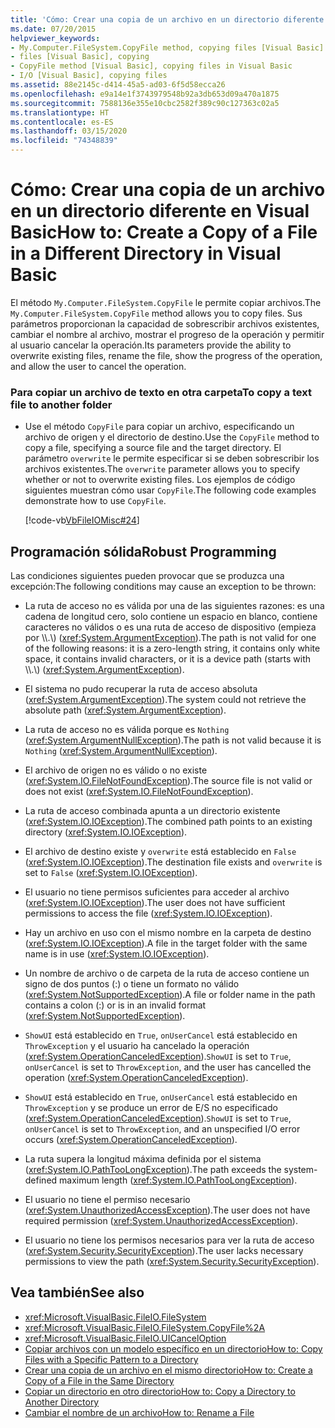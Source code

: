```yaml
---
title: 'Cómo: Crear una copia de un archivo en un directorio diferente'
ms.date: 07/20/2015
helpviewer_keywords:
- My.Computer.FileSystem.CopyFile method, copying files [Visual Basic]
- files [Visual Basic], copying
- CopyFile method [Visual Basic], copying files in Visual Basic
- I/O [Visual Basic], copying files
ms.assetid: 88e2145c-d414-45a5-ad03-6f5d58ecca26
ms.openlocfilehash: e9a14e1f3743979548b92a3db653d09a470a1875
ms.sourcegitcommit: 7588136e355e10cbc2582f389c90c127363c02a5
ms.translationtype: HT
ms.contentlocale: es-ES
ms.lasthandoff: 03/15/2020
ms.locfileid: "74348839"
---
```

# <a name="how-to-create-a-copy-of-a-file-in-a-different-directory-in-visual-basic"></a><span data-ttu-id="15e70-102">Cómo: Crear una copia de un archivo en un directorio diferente en Visual Basic</span><span class="sxs-lookup"><span data-stu-id="15e70-102">How to: Create a Copy of a File in a Different Directory in Visual Basic</span></span>

<span data-ttu-id="15e70-103">El método `My.Computer.FileSystem.CopyFile` le permite copiar archivos.</span><span class="sxs-lookup"><span data-stu-id="15e70-103">The `My.Computer.FileSystem.CopyFile` method allows you to copy files.</span></span> <span data-ttu-id="15e70-104">Sus parámetros proporcionan la capacidad de sobrescribir archivos existentes, cambiar el nombre al archivo, mostrar el progreso de la operación y permitir al usuario cancelar la operación.</span><span class="sxs-lookup"><span data-stu-id="15e70-104">Its parameters provide the ability to overwrite existing files, rename the file, show the progress of the operation, and allow the user to cancel the operation.</span></span>  
  
### <a name="to-copy-a-text-file-to-another-folder"></a><span data-ttu-id="15e70-105">Para copiar un archivo de texto en otra carpeta</span><span class="sxs-lookup"><span data-stu-id="15e70-105">To copy a text file to another folder</span></span>  
  
- <span data-ttu-id="15e70-106">Use el método `CopyFile` para copiar un archivo, especificando un archivo de origen y el directorio de destino.</span><span class="sxs-lookup"><span data-stu-id="15e70-106">Use the `CopyFile` method to copy a file, specifying a source file and the target directory.</span></span> <span data-ttu-id="15e70-107">El parámetro `overwrite` le permite especificar si se deben sobrescribir los archivos existentes.</span><span class="sxs-lookup"><span data-stu-id="15e70-107">The `overwrite` parameter allows you to specify whether or not to overwrite existing files.</span></span> <span data-ttu-id="15e70-108">Los ejemplos de código siguientes muestran cómo usar `CopyFile`.</span><span class="sxs-lookup"><span data-stu-id="15e70-108">The following code examples demonstrate how to use `CopyFile`.</span></span>  
  
     [!code-vb[VbFileIOMisc#24](~/samples/snippets/visualbasic/VS_Snippets_VBCSharp/VbFileIOMisc/VB/Class1.vb#24)]  
  
## <a name="robust-programming"></a><span data-ttu-id="15e70-109">Programación sólida</span><span class="sxs-lookup"><span data-stu-id="15e70-109">Robust Programming</span></span>  

 <span data-ttu-id="15e70-110">Las condiciones siguientes pueden provocar que se produzca una excepción:</span><span class="sxs-lookup"><span data-stu-id="15e70-110">The following conditions may cause an exception to be thrown:</span></span>  
  
- <span data-ttu-id="15e70-111">La ruta de acceso no es válida por una de las siguientes razones: es una cadena de longitud cero, solo contiene un espacio en blanco, contiene caracteres no válidos o es una ruta de acceso de dispositivo (empieza por \\\\.\\) (<xref:System.ArgumentException>).</span><span class="sxs-lookup"><span data-stu-id="15e70-111">The path is not valid for one of the following reasons: it is a zero-length string, it contains only white space, it contains invalid characters, or it is a device path (starts with \\\\.\\) (<xref:System.ArgumentException>).</span></span>  
  
- <span data-ttu-id="15e70-112">El sistema no pudo recuperar la ruta de acceso absoluta (<xref:System.ArgumentException>).</span><span class="sxs-lookup"><span data-stu-id="15e70-112">The system could not retrieve the absolute path (<xref:System.ArgumentException>).</span></span>  
  
- <span data-ttu-id="15e70-113">La ruta de acceso no es válida porque es `Nothing` (<xref:System.ArgumentNullException>).</span><span class="sxs-lookup"><span data-stu-id="15e70-113">The path is not valid because it is `Nothing` (<xref:System.ArgumentNullException>).</span></span>  
  
- <span data-ttu-id="15e70-114">El archivo de origen no es válido o no existe (<xref:System.IO.FileNotFoundException>).</span><span class="sxs-lookup"><span data-stu-id="15e70-114">The source file is not valid or does not exist (<xref:System.IO.FileNotFoundException>).</span></span>  
  
- <span data-ttu-id="15e70-115">La ruta de acceso combinada apunta a un directorio existente (<xref:System.IO.IOException>).</span><span class="sxs-lookup"><span data-stu-id="15e70-115">The combined path points to an existing directory (<xref:System.IO.IOException>).</span></span>  
  
- <span data-ttu-id="15e70-116">El archivo de destino existe y `overwrite` está establecido en `False` (<xref:System.IO.IOException>).</span><span class="sxs-lookup"><span data-stu-id="15e70-116">The destination file exists and `overwrite` is set to `False` (<xref:System.IO.IOException>).</span></span>  
  
- <span data-ttu-id="15e70-117">El usuario no tiene permisos suficientes para acceder al archivo (<xref:System.IO.IOException>).</span><span class="sxs-lookup"><span data-stu-id="15e70-117">The user does not have sufficient permissions to access the file (<xref:System.IO.IOException>).</span></span>  
  
- <span data-ttu-id="15e70-118">Hay un archivo en uso con el mismo nombre en la carpeta de destino (<xref:System.IO.IOException>).</span><span class="sxs-lookup"><span data-stu-id="15e70-118">A file in the target folder with the same name is in use (<xref:System.IO.IOException>).</span></span>  
  
- <span data-ttu-id="15e70-119">Un nombre de archivo o de carpeta de la ruta de acceso contiene un signo de dos puntos (:) o tiene un formato no válido (<xref:System.NotSupportedException>).</span><span class="sxs-lookup"><span data-stu-id="15e70-119">A file or folder name in the path contains a colon (:) or is in an invalid format (<xref:System.NotSupportedException>).</span></span>  
  
- <span data-ttu-id="15e70-120">`ShowUI` está establecido en `True`, `onUserCancel` está establecido en `ThrowException` y el usuario ha cancelado la operación (<xref:System.OperationCanceledException>).</span><span class="sxs-lookup"><span data-stu-id="15e70-120">`ShowUI` is set to `True`, `onUserCancel` is set to `ThrowException`, and the user has cancelled the operation (<xref:System.OperationCanceledException>).</span></span>  
  
- <span data-ttu-id="15e70-121">`ShowUI` está establecido en `True`, `onUserCancel` está establecido en `ThrowException` y se produce un error de E/S no especificado (<xref:System.OperationCanceledException>).</span><span class="sxs-lookup"><span data-stu-id="15e70-121">`ShowUI` is set to `True`, `onUserCancel` is set to `ThrowException`, and an unspecified I/O error occurs (<xref:System.OperationCanceledException>).</span></span>  
  
- <span data-ttu-id="15e70-122">La ruta supera la longitud máxima definida por el sistema (<xref:System.IO.PathTooLongException>).</span><span class="sxs-lookup"><span data-stu-id="15e70-122">The path exceeds the system-defined maximum length (<xref:System.IO.PathTooLongException>).</span></span>  
  
- <span data-ttu-id="15e70-123">El usuario no tiene el permiso necesario (<xref:System.UnauthorizedAccessException>).</span><span class="sxs-lookup"><span data-stu-id="15e70-123">The user does not have required permission (<xref:System.UnauthorizedAccessException>).</span></span>  
  
- <span data-ttu-id="15e70-124">El usuario no tiene los permisos necesarios para ver la ruta de acceso (<xref:System.Security.SecurityException>).</span><span class="sxs-lookup"><span data-stu-id="15e70-124">The user lacks necessary permissions to view the path (<xref:System.Security.SecurityException>).</span></span>  
  
## <a name="see-also"></a><span data-ttu-id="15e70-125">Vea también</span><span class="sxs-lookup"><span data-stu-id="15e70-125">See also</span></span>

- <xref:Microsoft.VisualBasic.FileIO.FileSystem>
- <xref:Microsoft.VisualBasic.FileIO.FileSystem.CopyFile%2A>
- <xref:Microsoft.VisualBasic.FileIO.UICancelOption>
- [<span data-ttu-id="15e70-126">Copiar archivos con un modelo específico en un directorio</span><span class="sxs-lookup"><span data-stu-id="15e70-126">How to: Copy Files with a Specific Pattern to a Directory</span></span>](../../../../visual-basic/developing-apps/programming/drives-directories-files/how-to-copy-files-with-a-specific-pattern-to-a-directory.md)
- [<span data-ttu-id="15e70-127">Crear una copia de un archivo en el mismo directorio</span><span class="sxs-lookup"><span data-stu-id="15e70-127">How to: Create a Copy of a File in the Same Directory</span></span>](../../../../visual-basic/developing-apps/programming/drives-directories-files/how-to-create-a-copy-of-a-file-in-the-same-directory.md)
- [<span data-ttu-id="15e70-128">Copiar un directorio en otro directorio</span><span class="sxs-lookup"><span data-stu-id="15e70-128">How to: Copy a Directory to Another Directory</span></span>](../../../../visual-basic/developing-apps/programming/drives-directories-files/how-to-copy-a-directory-to-another-directory.md)
- [<span data-ttu-id="15e70-129">Cambiar el nombre de un archivo</span><span class="sxs-lookup"><span data-stu-id="15e70-129">How to: Rename a File</span></span>](../../../../visual-basic/developing-apps/programming/drives-directories-files/how-to-rename-a-file.md)
